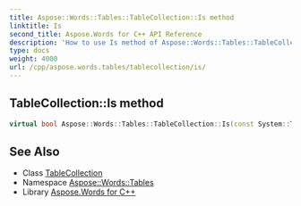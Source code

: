 ```yaml
---
title: Aspose::Words::Tables::TableCollection::Is method
linktitle: Is
second_title: Aspose.Words for C++ API Reference
description: 'How to use Is method of Aspose::Words::Tables::TableCollection class in C++.'
type: docs
weight: 4000
url: /cpp/aspose.words.tables/tablecollection/is/
---
```

## TableCollection::Is method




```cpp
virtual bool Aspose::Words::Tables::TableCollection::Is(const System::TypeInfo &target) const override
```

## See Also

* Class [TableCollection](../)
* Namespace [Aspose::Words::Tables](../../)
* Library [Aspose.Words for C++](../../../)
